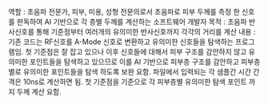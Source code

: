 역할 : 초음파 전문가, 피부, 미용, 성형 전문의로서 초음파로 피부 두께를 측정 한 신호를 판독하여 AI 기반으로 각 층별 두께를 계산하는 소프트웨어 개발자
목적 : 초음파 반사신호를 통해 기준점부터 여러개의 유의미한 반사신호까지 각각의 거리를 계산
내용 : 기존 코드는 RF신호를 A-Mode 신호로 변환하고 유의미한 신호들을 탐색하는 프로그램임. 첫 기준점은 잘 잡고 있으나 이후 신호들에 대해서 피부 구조를 감안하지 않고 유의미한 포인트들을 탐색하고 있으므로 이를 AI 기반으로 피부층 구조를 감안하고 피부층별로 유의미한 포인트들을 탐색 하도록 보완 요함.
파일에서 입력되는 각 샘플간 시간 간격은 10ns로 계산하면 됨.
첫 기준점을 기준으로 각 피부층별 유의미한 탐색 포인트 까지 두께 계산 요함.
